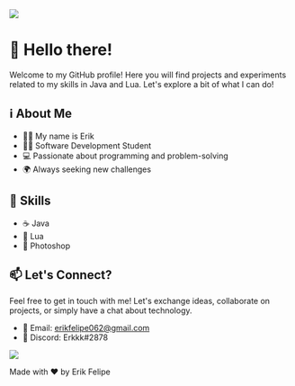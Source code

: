 <img src="https://i.pinimg.com/originals/8f/06/9d/8f069d9c53b0c31881204232f50da0cf.gif">

# 👋 Hello there!

Welcome to my GitHub profile! Here you will find projects and experiments related to my skills in Java and Lua. Let's explore a bit of what I can do!

<!-- Add a section with your basic information, such as name, occupation, and contact -->

## ℹ️ About Me

- 🙋‍♂️ My name is Erik
- 👨‍🎓 Software Development Student
- 💻 Passionate about programming and problem-solving
- 🌍 Always seeking new challenges

## 🚀 Skills

- ☕️ Java
- 🌙 Lua
- 📇 Photoshop

## 📫 Let's Connect?

Feel free to get in touch with me! Let's exchange ideas, collaborate on projects, or simply have a chat about technology.

- 📧 Email: erikfelipe062@gmail.com
- 💬 Discord: Erkkk#2878

<img src="https://media.tenor.com/Vant9OGye9gAAAAC/rainbow-bar-divider.gif ">

Made with ❤️ by Erik Felipe
